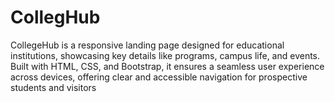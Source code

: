 # CollegHub
CollegeHub is a responsive landing page designed for educational institutions, showcasing key details like programs, campus life, and events. Built with HTML, CSS, and Bootstrap, it ensures a seamless user experience across devices, offering clear and accessible navigation for prospective students and visitors
